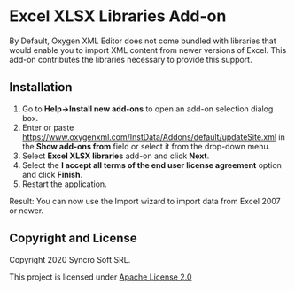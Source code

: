 # Excel XLSX Libraries Add-on
By Default, Oxygen XML Editor does not come bundled with libraries that would enable you to import XML content from newer versions of Excel. This add-on contributes the libraries necessary to provide this support.

## Installation

1. Go to **Help->Install new add-ons** to open an add-on selection dialog box.
2. Enter or paste https://www.oxygenxml.com/InstData/Addons/default/updateSite.xml in the **Show add-ons from** field or select it from the drop-down menu.
3. Select **Excel XLSX libraries** add-on and click **Next**.
4. Select the **I accept all terms of the end user license agreement** option and click **Finish**.
5. Restart the application.

Result: You can now use the Import wizard to import data from Excel 2007 or newer.

Copyright and License
---------------------
Copyright 2020 Syncro Soft SRL.

This project is licensed under [Apache License 2.0](https://github.com/oxygenxml/oxygenxml.xlsx.import.new/blob/master/LICENSE)
